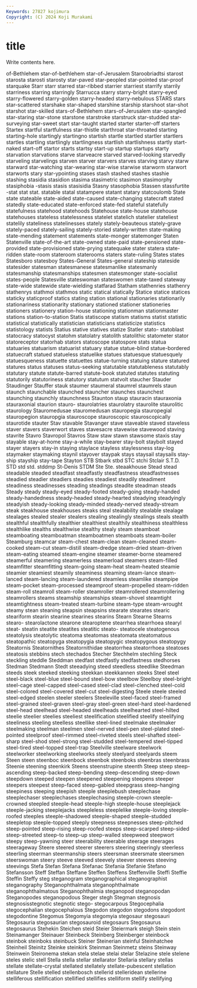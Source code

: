 ```yaml
---
Keywords: 27827 kojimura
Copyright: (C) 2024 Koji Murakami
---
```


# title

Write contents here.



of-Bethlehem star-of-bethlehem star-of-Jerusalem Staroobriadtsi
starost starosta starosti starosty star-paved star-peopled star-pointed star-proof starquake Starr
starr starred star-ribbed starrier starriest starrify starrily starriness starring starringly
Starrucca starry starry-bright starry-eyed starry-flowered starry-golden starry-headed starry-nebulous STARS stars
star-scattered starshake star-shaped starshine starship starshoot star-shot starshot star-skilled stars-of-Bethlehem
stars-of-Jerusalem star-spangled star-staring star-stone starstone starstroke starstruck star-studded star-surveying star-sweet
start star-taught started starter starter-off starters Startex startful startfulness star-thistle
starthroat star-throated starting starting-hole startingly startingno startish startle startled startler
startlers startles startling startlingly startlingness startlish startlishness startly start-naked start-off
startor starts startsy start-up startup startups starty starvation starvations starve
starveacre starved starved-looking starvedly starveling starvelings starven starver starvers starves
starving starvy starw starward star-watching star-wearing star-wise starwise starworm starwort
starworts stary star-ypointing stases stash stashed stashes stashie stashing stasidia
stasidion stasima stasimetric stasimon stasimorphy stasiphobia -stasis stasis stasisidia Stasny
stasophobia Stassen stassfurtite -stat stat stat. statable statal statampere statant
statary statcoulomb State state stateable state-aided state-caused state-changing statecraft stated
statedly state-educated state-enforced state-fed stateful statefully statefulness statehood statehoods Statehouse
state-house statehouse statehouses stateless statelessness statelet statelich statelier stateliest statelily
stateliness statelinesses stately stately-beauteous stately-grave stately-paced stately-sailing stately-storied stately-written state-making
state-mending statement statements state-monger statemonger Staten Statenville state-of-the-art state-owned state-paid
state-pensioned state-provided state-provisioned state-prying statequake stater statera state-ridden state-room stateroom
staterooms staters state-ruling States states Statesboro statesboy States-General States-general stateship
stateside statesider statesman statesmanese statesmanlike statesmanly statesmanship statesmanships statesmen statesmonger
state-socialist states-people Statesville stateswoman stateswomen state-taxed stateway state-wide statewide state-wielding
statfarad Statham stathenries stathenry stathenrys stathmoi stathmos static statical statically
Statice statice statices staticky staticproof statics stating station stational stationaries
stationarily stationariness stationarity stationary stationed stationer stationeries stationers stationery station-house
stationing stationman stationmaster stations station-to-station Statis statiscope statism statisms statist
statistic statistical statistically statistician statisticians statisticize statistics statistology statists Statius
stative statives statize Statler stato- statoblast statocracy statocyst statohm statolatry
statolith statolithic statometer stator statoreceptor statorhab stators statoscope statospore stats
statua statuaries statuarism statuarist statuary statue statue-blind statue-bordered statuecraft statued
statueless statuelike statues statuesque statuesquely statuesqueness statuette statuettes statue-turning statuing
stature statured statures status statuses status-seeking statutable statutableness statutably statutary
statute statute-barred statute-book statuted statutes statuting statutorily statutoriness statutory statutum
statvolt staucher Stauder Staudinger Stauffer stauk staumer staumeral staumrel staumrels
staun staunch staunchable staunched stauncher staunches staunchest staunching staunchly staunchness
Staunton staup stauracin stauraxonia stauraxonial staurion stauro- staurolatries staurolatry staurolite
staurolitic staurology Stauromedusae stauromedusan stauropegia stauropegial stauropegion stauropgia stauroscope stauroscopic
stauroscopically staurotide stauter Stav stavable Stavanger stave staveable staved staveless
staver stavers staverwort staves stavesacre stavewise stavewood staving stavrite Stavro
Stavropol Stavros Staw staw stawn stawsome staxis stay stayable stay-at-home
stay-a-while stay-bearer stay-bolt staybolt stayed stayer stayers stay-in staying staylace
stayless staylessness stay-log staymaker staymaking staynil stayover staypak stays staysail
staysails stay-ship stayship stay-tape Stayton STB Stbark stbd STC stchi
Stclair S.T.D. STD std std. stddmp St-Denis STDM Ste Ste.
steaakhouse Stead stead steadable steaded steadfast steadfastly steadfastness steadfastnesses steadied
steadier steadiers steadies steadiest steadily steadiment steadiness steadinesses steading steadings
steadite steadman steads Steady steady steady-eyed steady-footed steady-going steady-handed steady-handedness
steady-headed steady-hearted steadying steadyingly steadyish steady-looking steady-minded steady-nerved steady-stream steak
steakhouse steakhouses steaks steal stealability stealable stealage stealages stealed stealer
stealers stealing stealingly stealings steals stealth stealthful stealthfully stealthier stealthiest
stealthily stealthiness stealthless stealthlike stealths stealthwise stealthy stealy steam steamboat
steamboating steamboatman steamboatmen steamboats steam-boiler Steamburg steamcar steam-chest steam-clean steam-cleaned
steam-cooked steam-cut steam-distill steam-dredge steam-dried steam-driven steam-eating steamed steam-engine steamer
steamer-borne steamered steamerful steamering steamerless steamerload steamers steam-filled steamfitter steamfitting
steam-going steam-heat steam-heated steamie steamier steamiest steamily steaminess steaming steam-lance
steam-lanced steam-lancing steam-laundered steamless steamlike steampipe steam-pocket steam-processed steamproof steam-propelled
steam-ridden steam-roll steamroll steam-roller steamroller steamrollered steamrollering steamrollers steams steamship
steamships steam-shovel steamtight steamtightness steam-treated steam-turbine steam-type steam-wrought steamy stean
steaning steapsin steapsins stearate stearates stearic steariform stearin stearine stearines
stearins Stearn Stearne Stearns stearo- stearolactone stearone stearoptene stearrhea stearrhoea
stearyl steat- steatin steatite steatites steatitic steato- steatocele steatogenous steatolysis
steatolytic steatoma steatomas steatomata steatomatous steatopathic steatopyga steatopygia steatopygic steatopygous
steatopygy Steatornis Steatornithes Steatornithidae steatorrhea steatorrhoea steatoses steatosis stebbins stech
stechados Stecher Stechhelm stechling Steck steckling steddle Steddman stedfast stedfastly
stedfastness stedhorses Stedman Stedmann Stedt steeadying steed steedless steedlike Steedman
steeds steek steeked steeking steekkan steekkannen steeks Steel steel steel-black
steel-blue steel-bound steel-bow steelbow Steelboy steel-bright steel-cage steel-capped steel-cased steel-clad
steel-clenched steel-cold steel-colored steel-covered steel-cut steel-digesting Steele steele steeled steel-edged
steelen steeler steelers Steeleville steel-faced steel-framed steel-grained steel-graven steel-gray steel-green
steel-hard steel-hardened steel-head steelhead steel-headed steelheads steelhearted steel-hilted steelie steelier
steelies steeliest steelification steelified steelify steelifying steeliness steeling steelless steellike
steel-lined steelmake steelmaker steelmaking steelman steelmen steel-nerved steel-pen steel-plated steel-pointed
steelproof steel-rimmed steel-riveted steels steel-shafted steel-sharp steel-shod steel-strong steel-studded steel-tempered
steel-tipped steel-tired steel-topped steel-trap Steelville steelware steelwork steelworker steelworking steelworks
steely steelyard steelyards steem Steen steen steenboc steenbock steenbok steenboks
steenbras steenbrass Steenie steening steenkirk Steens steenstrupine steenth Steep steep
steep-ascending steep-backed steep-bending steep-descending steep-down steepdown steeped steepen steepened steepening
steepens steeper steepers steepest steep-faced steep-gabled steepgrass steep-hanging steepiness steeping
steepish steeple steeplebush steeplechase steeplechaser steeplechases steeplechasing steeple-crown steeple-crowned steepled
steeple-head steeple-high steeple-house steeplejack steeple-jacking steeplejacks steepleless steeplelike steeple-loving steeple-roofed
steeples steeple-shadowed steeple-shaped steeple-studded steepletop steeple-topped steeply steepness steepnesses steep-pitched
steep-pointed steep-rising steep-roofed steeps steep-scarped steep-sided steep-streeted steep-to steep-up steep-walled
steepweed steepwort steepy steep-yawning steer steerability steerable steerage steerages steerageway
Steere steered steerer steerers steering steeringly steerless steerling steerman steermanship
steers steersman steersmate steersmen steerswoman steery steeve steeved steevely steever
steeves steeving steevings Stefa Stefan Stefana Stefanac Stefania Stefanie Stefano
Stefansson Steff Steffan Steffane Steffen Steffens Steffenville Steffi Steffie Steffin
Steffy steg steganogram steganographical steganographist steganography Steganophthalmata steganophthalmate steganophthalmatous Steganophthalmia
steganopod steganopodan Steganopodes steganopodous Steger stegh Stegman stegnosis stegnosisstegnotic stegnotic
stego- stegocarpous Stegocephalia stegocephalian stegocephalous Stegodon stegodon stegodons stegodont stegodontine
Stegomus Stegomyia stegomyia stegosaur stegosauri Stegosauria stegosaurian stegosauroid stegosaurs Stegosaurus
stegosaurus Stehekin Steichen steid Steier Steiermark steigh Stein stein Steinamanger
Steinauer Steinbeck Steinberg Steinberger steinbock steinbok steinboks steinbuck Steiner Steinerian
steinful Steinhatchee Steinheil Steinitz Steinke steinkirk Steinman Steinmetz steins Steinway
Steinwein Steironema stekan stela stelae stelai stelar Stelazine stele stelene
steles stelic stell Stella stella stellar stellarator Stellaria stellary stellas
stellate stellate-crystal stellated stellately stellate-pubescent stellation stellature Stelle stelled stellenbosch
stellerid stelleridean stellerine stelliferous stellification stellified stellifies stelliform stellify stellifying

